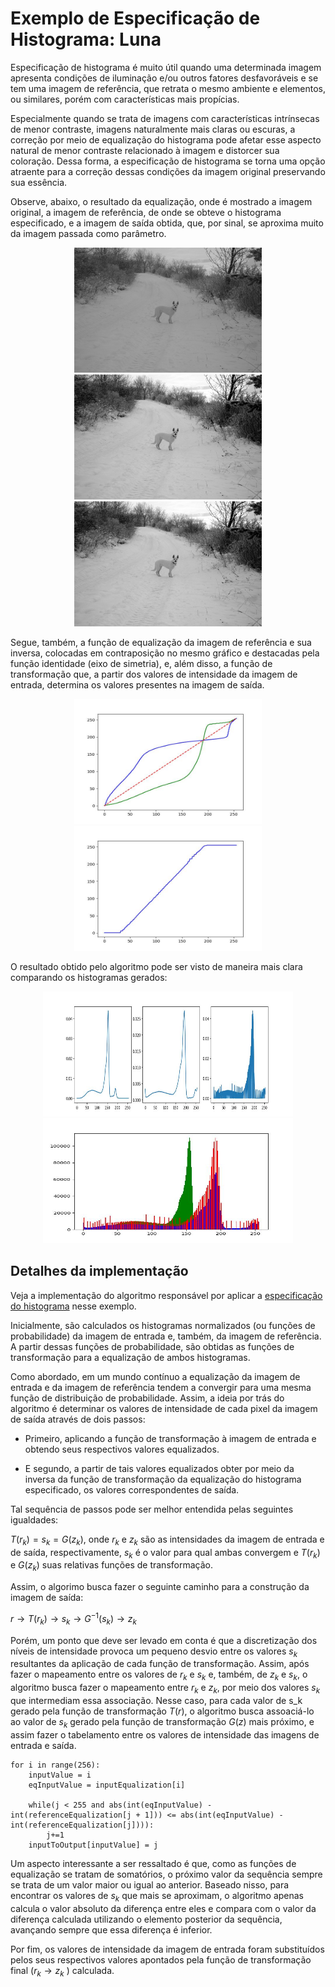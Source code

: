 # Exemplo de Especificação de Histograma: Luna

Especificação de histograma é muito útil quando uma determinada imagem apresenta condições de iluminação e/ou outros fatores desfavoráveis e se tem uma imagem de referência, que retrata o mesmo ambiente e elementos, ou similares, porém com características mais propícias.

Especialmente quando se trata de imagens com características intrínsecas de menor contraste, imagens naturalmente mais claras ou escuras, a correção por meio de equalização do histograma pode afetar esse aspecto natural de menor contraste relacionado à imagem e distorcer sua coloração. Dessa forma, a especificação de histograma se torna uma opção atraente para a correção dessas condições da imagem original preservando sua essência.

Observe, abaixo, o resultado da equalização, onde é mostrado a imagem original, a imagem de referência, de onde se obteve o histograma especificado, e a imagem de saída obtida, que, por sinal, se aproxima muito da imagem passada como parâmetro.

<p align="center">
    <img src="../readmeImg/luna.jpg" width="300px" height="200px">
    <img src="../readmeImg/lunaReferencia.jpg" width="300px" height="200px">
    <img src="../readmeImg/luna_output.jpg" width="300px" height="200px">
</p>

Segue, também, a função de equalização da imagem de referência e sua inversa, colocadas em contraposição no mesmo gráfico e destacadas pela função identidade (eixo de simetria), e, além disso, a função de transformação que, a partir dos valores de intensidade da imagem de entrada, determina os valores presentes na imagem de saída.

<p align="center">
    <img src="./readmeImg/funcao_inversa.jpg" width="300px" height="200px">
    <img src="./readmeImg/funcao_transformacao.jpg" width="300px" height="200px">
</p>

O resultado obtido pelo algoritmo pode ser visto de maneira mais clara comparando os histogramas gerados:

<p align="center">
    <img src="./readmeImg/histogramas.jpg" width="400px" height="200px">
    <img src="./readmeImg/histogramas_juntos.jpg" width="400px" height="200px">
</p>

## Detalhes da implementação

Veja a implementação do algoritmo responsável por aplicar a [especificação do histograma](especificacao.py) nesse exemplo.

Inicialmente, são calculados os histogramas normalizados (ou funções de probabilidade) da imagem de entrada e, também, da imagem de referência. A partir dessas funções de probabilidade, são obtidas as funções de transformação para a equalização de ambos histogramas.

Como abordado, em um mundo contínuo a equalização da imagem de entrada e da imagem de referência tendem a convergir para uma mesma função de distribuição de probabilidade. Assim, a ideia por trás do algoritmo é determinar os valores de intensidade de cada pixel da imagem de saída através de dois passos: 

* Primeiro, aplicando a função de transformação à imagem de entrada e obtendo seus respectivos valores equalizados.

* E segundo, a partir de tais valores equalizados obter por meio da inversa da função de transformação da equalização do histograma especificado, os valores correspondentes de saída.

Tal sequência de passos pode ser melhor entendida pelas seguintes igualdades:

$T(r_k) = s_k = G(z_k)$, onde $r_k$ e $z_k$ são as intensidades da imagem de entrada e de saída, respectivamente, $s_k$ é o valor para qual ambas convergem e $T(r_k)$ e $G(z_k)$ suas relativas funções de transformação. 

Assim, o algorimo busca fazer o seguinte caminho para a construção da imagem de saída:

$r \rightarrow T(r_k) \rightarrow s_k \rightarrow G^{-1}(s_k) \rightarrow z_k$

Porém, um ponto que deve ser levado em conta é que a discretização dos níveis de intensidade provoca um pequeno desvio entre os valores $s_k$ resultantes da aplicação de cada função de transformação. Assim, após fazer o mapeamento entre os valores de $r_k$ e $s_k$ e, também, de $z_k$ e $s_k$, o algoritmo busca fazer o mapeamento entre $r_k$ e $z_k$, por meio dos valores $s_k$ que intermediam essa associação. Nesse caso, para cada valor de s_k gerado pela função de transformação $T(r)$, o algoritmo busca assoaciá-lo ao valor de $s_k$ gerado pela função de transformação $G(z)$ mais próximo, e assim fazer o tabelamento entre os valores de intensidade das imagens de entrada e saída.

```
for i in range(256):
    inputValue = i
    eqInputValue = inputEqualization[i]

    while(j < 255 and abs(int(eqInputValue) - int(referenceEqualization[j + 1])) <= abs(int(eqInputValue) - int(referenceEqualization[j]))):
        j+=1
    inputToOutput[inputValue] = j
```

Um aspecto interessante a ser ressaltado é que, como as funções de equalização se tratam de somatórios, o próximo valor da sequência sempre se trata de um valor maior ou igual ao anterior. Baseado nisso, para encontrar os valores de $s_k$ que mais se aproximam, o algoritmo apenas calcula o valor absoluto da diferença entre eles e compara com o valor da diferença calculada utilizando o elemento posterior da sequência, avançando sempre que essa diferença é inferior.

Por fim, os valores de intensidade da imagem de entrada foram substituídos pelos seus respectivos valores apontados pela função de transformação final ($r_k \rightarrow z_k$ ) calculada.